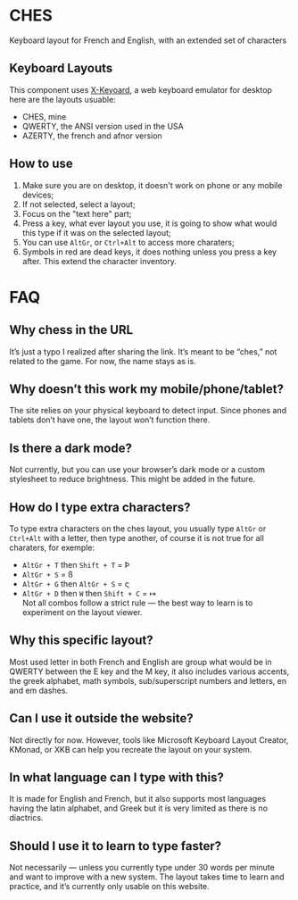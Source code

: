 CHES
================================================================================

Keyboard layout for French and English, with an extended set of characters

Keyboard Layouts
--------------------------------------------------------------------------------

This component uses [X-Keyoard](https://github.com/OneDeadKey/x-keyboard/tree/master), a web keyboard emulator for desktop here are the layouts usuable:
- CHES, mine
- QWERTY, the ANSI version used in the USA
- AZERTY, the french and afnor version

## How to use
1. Make sure you are on desktop, it doesn't work on phone or any mobile devices;
2. If not selected, select a layout;
3. Focus on the "text here" part;
4. Press a key, what ever layout you use, it is going to show what would this type if it was on the selected layout;
5. You can use `AltGr`, or `Ctrl+Alt` to access more charaters;
6. Symbols in red are dead keys, it does nothing unless you press a key after. This extend the character inventory.

# FAQ
## Why chess in the URL
It’s just a typo I realized after sharing the link. It’s meant to be “ches,” not related to the game. For now, the name stays as is.
## Why doesn’t this work my mobile/phone/tablet?
The site relies on your physical keyboard to detect input. Since phones and tablets don’t have one, the layout won’t function there.
## Is there a dark mode?
Not currently, but you can use your browser’s dark mode or a custom stylesheet to reduce brightness. This might be added in the future.
## How do I type extra characters?
To type extra characters on the ches layout, you usually type `AltGr` or `Ctrl+Alt` with a letter, then type another, of course it is not true for all charaters, for exemple:
- `AltGr + T` then `Shift + T` = Þ
- `AltGr + S` = ß
- `AltGr + G` then `AltGr + S` = ς
- `AltGr + D` then `W` then `Shift + C` = ↦ <br>
Not all combos follow a strict rule — the best way to learn is to experiment on the layout viewer.
## Why this specific layout?
Most used letter in both French and English are group what would be in QWERTY between the E key and the M key, it also includes various accents, the greek alphabet, math symbols, sub/superscript numbers and letters, en and em dashes.
## Can I use it outside the website?
Not directly for now. However, tools like Microsoft Keyboard Layout Creator, KMonad, or XKB can help you recreate the layout on your system.
## In what language can I type with this?
It is made for English and French, but it also supports most languages having the latin alphabet, and Greek but it is very limited as there is no diactrics.
## Should I use it to learn to type faster?
Not necessarily — unless you currently type under 30 words per minute and want to improve with a new system. The layout takes time to learn and practice, and it’s currently only usable on this website.
